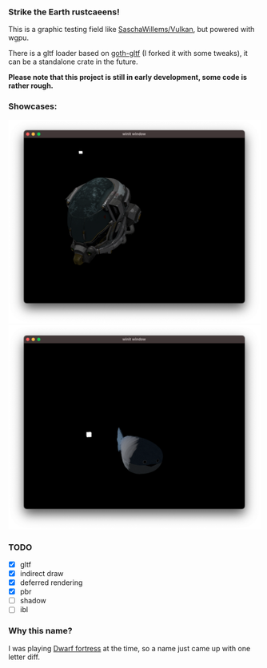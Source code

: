 ### Strike the Earth rustcaeens!

This is a graphic testing field like [SaschaWillems/Vulkan](https://github.com/SaschaWillems/Vulkan), but powered with wgpu.

There is a gltf loader based on [goth-gltf](https://github.com/expenses/goth-gltf) (I forked it with some tweaks), it can be a standalone crate in the future.

**Please note that this project is still in early development, some code is rather rough.**

### Showcases:

![helmet](assets/showcase/helmet.png)
![sacabam](assets/showcase/sacabam.png)


### TODO
- [x] gltf
- [x] indirect draw
- [x] deferred rendering
- [x] pbr
- [ ] shadow
- [ ] ibl

### Why this name?
I was playing [Dwarf fortress](https://store.steampowered.com/app/975370/Dwarf_Fortress/) at the time, so a name just came up with one letter diff.